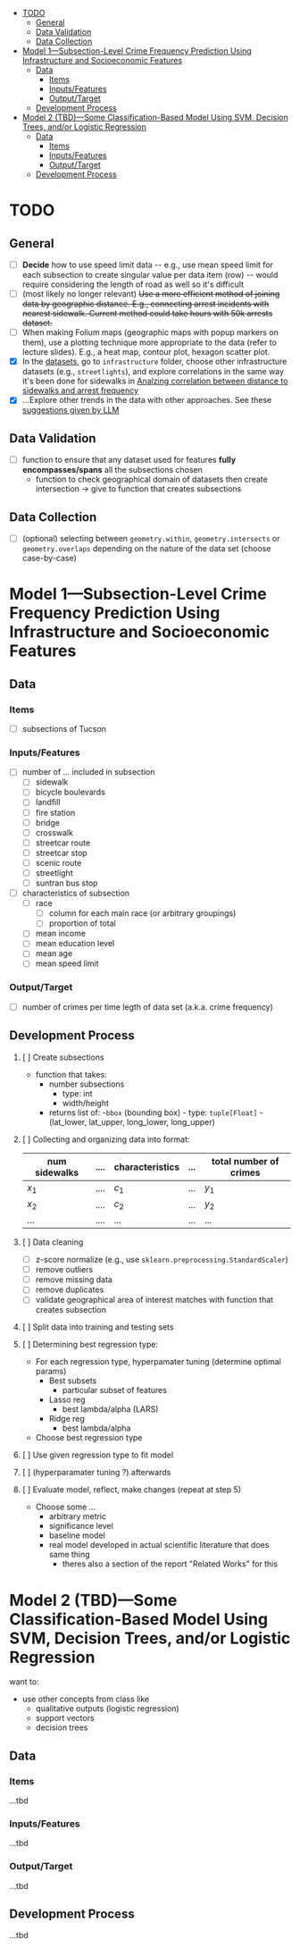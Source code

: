 - [TODO](#todo)
  - [General](#general)
  - [Data Validation](#data-validation)
  - [Data Collection](#data-collection)
- [Model 1—Subsection-Level Crime Frequency Prediction Using Infrastructure and Socioeconomic Features](#model-1subsection-level-crime-frequency-prediction-using-infrastructure-and-socioeconomic-features)
  - [Data](#data)
    - [Items](#items)
    - [Inputs/Features](#inputsfeatures)
    - [Output/Target](#outputtarget)
  - [Development Process](#development-process)
- [Model 2 (TBD)—Some Classification-Based Model Using SVM, Decision Trees, and/or Logistic Regression](#model-2-tbdsome-classification-based-model-using-svm-decision-trees-andor-logistic-regression)
  - [Data](#data-1)
    - [Items](#items-1)
    - [Inputs/Features](#inputsfeatures-1)
    - [Output/Target](#outputtarget-1)
  - [Development Process](#development-process-1)

# TODO

## General

- [ ] **Decide** how to use speed limit data -- e.g., use mean speed limit for each subsection to create singular value per data item (row) -- would require considering the length of road as well so it's difficult
- [ ] (most likely no longer relevant) ~~Use a more efficient method of joining data by geographic distance. E.g., connecting arrest incidents with nearest sidewalk. Current method could take hours with 50k arrests dataset.~~
- [ ] When making Folium maps (geographic maps with popup markers on them), use a plotting technique more appropriate to the data (refer to lecture slides). E.g., a heat map, contour plot, hexagon scatter plot.
- [x] In the [datasets](https://github.com/christian-byrne/tucson-crime-models/tree/main/data), go to `infrastructure` folder, choose other infrastructure datasets (e.g., `streetlights`), and explore correlations in the same way it's been done for sidewalks in [Analzing correlation between distance to sidewalks and arrest frequency](https://colab.research.google.com/github/christian-byrne/tucson-crime-models/blob/main/main.ipynb#scrollTo=q-fOMfTsP1vG&line=1&uniqifier=1)
- [x] ...Explore other trends in the data with other approaches. See these [suggestions given by LLM](https://github.com/christian-byrne/tucson-crime-models/blob/main/doc/correlation-discovery.md)

## Data Validation

- [ ] function to ensure that any dataset used for features **fully encompasses/spans** all the subsections chosen
  - function to check geographical domain of datasets then create intersection $\rightarrow$ give to function that creates subsections

## Data Collection

- [ ] (optional) selecting between `geometry.within`, `geometry.intersects` or `geometry.overlaps` depending on the nature of the data set (choose case-by-case)

# Model 1—Subsection-Level Crime Frequency Prediction Using Infrastructure and Socioeconomic Features

## Data

### Items

- [ ] subsections of Tucson

### Inputs/Features

- [ ] number of ... included in subsection
  - [ ] sidewalk
  - [ ] bicycle boulevards
  - [ ] landfill
  - [ ] fire station
  - [ ] bridge
  - [ ] crosswalk
  - [ ] streetcar route
  - [ ] streetcar stop
  - [ ] scenic route
  - [ ] streetlight
  - [ ] suntran bus stop
- [ ] characteristics of subsection
  - [ ] race
    - [ ] column for each main race (or arbitrary groupings)
    - [ ] proportion of total
  - [ ] mean income
  - [ ] mean education level
  - [ ] mean age
  - [ ] mean speed limit

### Output/Target

- [ ] number of crimes per time legth of data set (a.k.a. crime frequency)

## Development Process

1. [ ] Create subsections

   - function that takes:
     - number subsections
       - type: int
       - width/height
     - returns list of: -`bbox` (bounding box) - type: `tuple[Float]` - (lat_lower, lat_upper, long_lower, long_upper)

2. [ ] Collecting and organizing data into format:

   | num sidewalks | .... | characteristics | ... | total number of crimes |
   | ------------- | ---- | --------------- | --- | ---------------------- |
   | $x_1$         | .... | $c_1$           | ... | $y_1$                  |
   | $x_2$         | .... | $c_2$           | ... | $y_2$                  |
   | ...           | .... | ...             | ... | ...                    |

3. [ ] Data cleaning

   - [ ] z-score normalize (e.g., use `sklearn.preprocessing.StandardScaler`)
   - [ ] remove outliers
   - [ ] remove missing data
   - [ ] remove duplicates
   - [ ] validate geographical area of interest matches with function that creates subsection

4. [ ] Split data into training and testing sets

5. [ ] Determining best regression type:

   - For each regression type, hyperpamater tuning (determine optimal params)
     - Best subsets
       - particular subset of features
     - Lasso reg
       - best lambda/alpha (LARS)
     - Ridge reg
       - best lambda/alpha
   - Choose best regression type

6. [ ] Use given regression type to fit model

7. [ ] (hyperparamater tuning ?) afterwards

8. [ ] Evaluate model, reflect, make changes (repeat at step 5)
   - Choose some ...
     - arbitrary metric
     - significance level
     - baseline model
     - real model developed in actual scientific literature that does same thing
       - theres also a section of the report "Related Works" for this

# Model 2 (TBD)—Some Classification-Based Model Using SVM, Decision Trees, and/or Logistic Regression

want to:

- use other concepts from class like
  - qualitative outputs (logistic regression)
  - support vectors
  - decision trees

## Data

### Items

...tbd

### Inputs/Features

...tbd

### Output/Target

...tbd

## Development Process

...tbd
